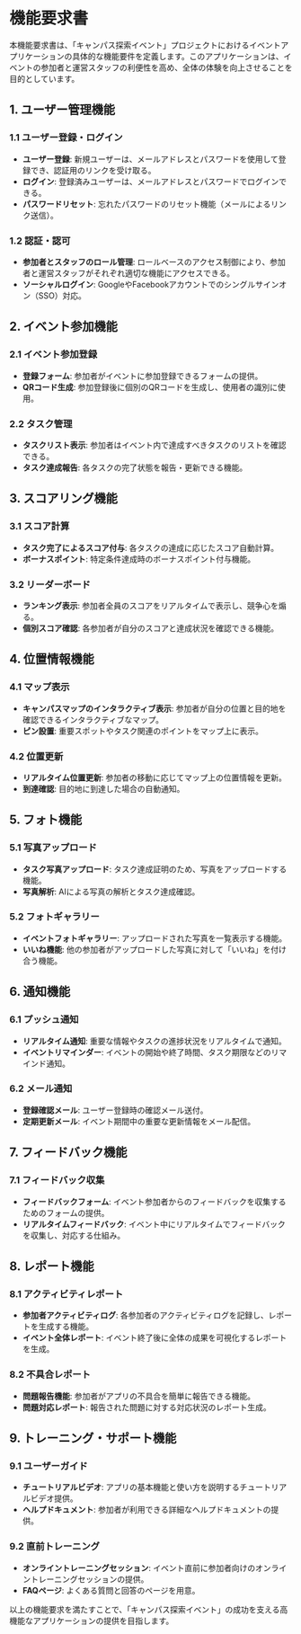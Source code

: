 # 機能要求書

本機能要求書は、「キャンパス探索イベント」プロジェクトにおけるイベントアプリケーションの具体的な機能要件を定義します。このアプリケーションは、イベントの参加者と運営スタッフの利便性を高め、全体の体験を向上させることを目的としています。

## 1. ユーザー管理機能

### 1.1 ユーザー登録・ログイン
- **ユーザー登録**: 新規ユーザーは、メールアドレスとパスワードを使用して登録でき、認証用のリンクを受け取る。
- **ログイン**: 登録済みユーザーは、メールアドレスとパスワードでログインできる。
- **パスワードリセット**: 忘れたパスワードのリセット機能（メールによるリンク送信）。

### 1.2 認証・認可
- **参加者とスタッフのロール管理**: ロールベースのアクセス制御により、参加者と運営スタッフがそれぞれ適切な機能にアクセスできる。
- **ソーシャルログイン**: GoogleやFacebookアカウントでのシングルサインオン（SSO）対応。

## 2. イベント参加機能

### 2.1 イベント参加登録
- **登録フォーム**: 参加者がイベントに参加登録できるフォームの提供。
- **QRコード生成**: 参加登録後に個別のQRコードを生成し、使用者の識別に使用。

### 2.2 タスク管理
- **タスクリスト表示**: 参加者はイベント内で達成すべきタスクのリストを確認できる。
- **タスク達成報告**: 各タスクの完了状態を報告・更新できる機能。

## 3. スコアリング機能

### 3.1 スコア計算
- **タスク完了によるスコア付与**: 各タスクの達成に応じたスコア自動計算。
- **ボーナスポイント**: 特定条件達成時のボーナスポイント付与機能。

### 3.2 リーダーボード
- **ランキング表示**: 参加者全員のスコアをリアルタイムで表示し、競争心を煽る。
- **個別スコア確認**: 各参加者が自分のスコアと達成状況を確認できる機能。

## 4. 位置情報機能

### 4.1 マップ表示
- **キャンパスマップのインタラクティブ表示**: 参加者が自分の位置と目的地を確認できるインタラクティブなマップ。
- **ピン設置**: 重要スポットやタスク関連のポイントをマップ上に表示。

### 4.2 位置更新
- **リアルタイム位置更新**: 参加者の移動に応じてマップ上の位置情報を更新。
- **到達確認**: 目的地に到達した場合の自動通知。

## 5. フォト機能

### 5.1 写真アップロード
- **タスク写真アップロード**: タスク達成証明のため、写真をアップロードする機能。
- **写真解析**: AIによる写真の解析とタスク達成確認。

### 5.2 フォトギャラリー
- **イベントフォトギャラリー**: アップロードされた写真を一覧表示する機能。
- **いいね機能**: 他の参加者がアップロードした写真に対して「いいね」を付け合う機能。

## 6. 通知機能

### 6.1 プッシュ通知
- **リアルタイム通知**: 重要な情報やタスクの進捗状況をリアルタイムで通知。
- **イベントリマインダー**: イベントの開始や終了時間、タスク期限などのリマインド通知。

### 6.2 メール通知
- **登録確認メール**: ユーザー登録時の確認メール送付。
- **定期更新メール**: イベント期間中の重要な更新情報をメール配信。

## 7. フィードバック機能

### 7.1 フィードバック収集
- **フィードバックフォーム**: イベント参加者からのフィードバックを収集するためのフォームの提供。
- **リアルタイムフィードバック**: イベント中にリアルタイムでフィードバックを収集し、対応する仕組み。

## 8. レポート機能

### 8.1 アクティビティレポート
- **参加者アクティビティログ**: 各参加者のアクティビティログを記録し、レポートを生成する機能。
- **イベント全体レポート**: イベント終了後に全体の成果を可視化するレポートを生成。

### 8.2 不具合レポート
- **問題報告機能**: 参加者がアプリの不具合を簡単に報告できる機能。
- **問題対応レポート**: 報告された問題に対する対応状況のレポート生成。

## 9. トレーニング・サポート機能

### 9.1 ユーザーガイド
- **チュートリアルビデオ**: アプリの基本機能と使い方を説明するチュートリアルビデオ提供。
- **ヘルプドキュメント**: 参加者が利用できる詳細なヘルプドキュメントの提供。

### 9.2 直前トレーニング
- **オンライントレーニングセッション**: イベント直前に参加者向けのオンライントレーニングセッションの提供。
- **FAQページ**: よくある質問と回答のページを用意。

以上の機能要求を満たすことで、「キャンパス探索イベント」の成功を支える高機能なアプリケーションの提供を目指します。
